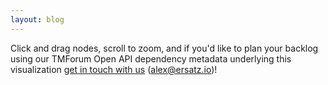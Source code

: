 ```yaml
---
layout: blog
---
```


Click and drag nodes, scroll to zoom, and if you'd like to plan your backlog using our TMForum Open API dependency metadata underlying this visualization [get in touch with us](mailto:alex@ersatz.io) (alex@ersatz.io)!

<link href="http://visjs.org/dist/vis-network.min.css" rel="stylesheet" type="text/css"/>

<style type="text/css">
    #tmfdeps {
            /* width: 1900px;
            height: 400px;*/
            background-color:rgba(0, 0, 0, 0.5);
            /* border: 1px solid lightgray; */
    }
</style>

<div id="tmfdeps"></div>

<script type="text/javascript" src="http://visjs.org/dist/vis.js"></script>

<script type="text/javascript">
  // create an array with nodes
  var nodes = new vis.DataSet([
    {
      'id': '666',
      'label': 'TMF666 - Account Management API',
      'shape': 'box'
    },
    {
      'id': '640',
      'label': 'TMF640 - Activation and Configuration API',
      'shape': 'box'
    },
    {
      'id': '647',
      'label': 'TMF647 - Address API',
      'shape': 'box'
    },
    {
      'id': '651',
      'label': 'TMF651 - Agreement Management API',
      'shape': 'box'
    },
    {
      'id': '642',
      'label': 'TMF642 - Alarm Management API',
      'shape': 'box'
    },
    {
      'id': '646',
      'label': 'TMF646 - Appointment API',
      'shape': 'box'
    },
    {
      'id': '636',
      'label': 'TMF636 - Billing Management API',
      'shape': 'box'
    },
    {
      'id': '655',
      'label': 'TMF655 - Change Management API',
      'shape': 'box'
    },
    {
      'id': '681',
      'label': 'TMF681 - Communication API',
      'shape': 'box'
    },
    {
      'id': '678',
      'label': 'TMF678 - Customer Bill Management API',
      'shape': 'box'
    },
    {
      'id': '629',
      'label': 'TMF629 - Customer Management API',
      'shape': 'box'
    },
    {
      'id': '667',
      'label': 'TMF667 - Document Management API',
      'shape': 'box'
    },
    {
      'id': '662',
      'label': 'TMF662 - Entity Catalog Management API',
      'shape': 'box'
    },
    {
      'id': '673',
      'label': 'TMF673 - Geographic Address Management API',
      'shape': 'box'
    },
    {
      'id': '675',
      'label': 'TMF675 - Geographic Location Management API',
      'shape': 'box'
    },
    {
      'id': '674',
      'label': 'TMF674 - Geographic Site Management API',
      'shape': 'box'
    },
    {
      'id': '658',
      'label': 'TMF658 - Loyalty Management API',
      'shape': 'box'
    },
    {
      'id': '650',
      'label': 'TMF650 - Onboarding Management API',
      'shape': 'box'
    },
    {
      'id': '668',
      'label': 'TMF668 - Partnership Type Management API',
      'shape': 'box'
    },
    {
      'id': '632',
      'label': 'TMF632 - Party Management API',
      'shape': 'box'
    },
    {
      'id': '669',
      'label': 'TMF669 - Party Role Management API',
      'shape': 'box'
    },
    {
      'id': '676',
      'label': 'TMF676 - Payment Management API',
      'shape': 'box'
    },
    {
      'id': '670',
      'label': 'TMF670 - Payment Methods API',
      'shape': 'box'
    },
    {
      'id': '628',
      'label': 'TMF628 - Performance Management API',
      'shape': 'box'
    },
    {
      'id': '649',
      'label': 'TMF649 - Performance Management Threshold API',
      'shape': 'box'
    },
    {
      'id': '654',
      'label': 'TMF654 - Prepay Balance Management API',
      'shape': 'box'
    },
    {
      'id': '644',
      'label': 'TMF644 - Privacy Management API',
      'shape': 'box'
    },
    {
      'id': '620',
      'label': 'TMF620 - Product Catalog Management API',
      'shape': 'box'
    },
    {
      'id': '637',
      'label': 'TMF637 - Product Inventory Management API',
      'shape': 'box'
    },
    {
      'id': '679',
      'label': 'TMF679 - Product Offering Qualification API',
      'shape': 'box'
    },
    {
      'id': '622',
      'label': 'TMF622 - Product Ordering API',
      'shape': 'box'
    },
    {
      'id': '671',
      'label': 'TMF671 - Promotion API',
      'shape': 'box'
    },
    {
      'id': '648',
      'label': 'TMF648 - Quote Management API',
      'shape': 'box'
    },
    {
      'id': '680',
      'label': 'TMF680 - Recommendation API',
      'shape': 'box'
    },
    {
      'id': '634',
      'label': 'TMF634 - Resource Catalog Management API',
      'shape': 'box'
    },
    {
      'id': '664',
      'label': 'TMF664 - Resource Function Activation and Configuration API',
      'shape': 'box'
    },
    {
      'id': '639',
      'label': 'TMF639 - Resource Inventory Management API',
      'shape': 'box'
    },
    {
      'id': '652',
      'label': 'TMF652 - Resource Ordering Management API',
      'shape': 'box'
    },
    {
      'id': '623',
      'label': 'TMF623 - SLA Management API',
      'shape': 'box'
    },
    {
      'id': '633',
      'label': 'TMF633 - Service Catalog API',
      'shape': 'box'
    },
    {
      'id': '638',
      'label': 'TMF638 - Service Inventory Management API',
      'shape': 'box'
    },
    {
      'id': '641',
      'label': 'TMF641 - Service Ordering Management API',
      'shape': 'box'
    },
    {
      'id': '656',
      'label': 'TMF656 - Service Problem Management API (SPM)',
      'shape': 'box'
    },
    {
      'id': '645',
      'label': 'TMF645 - Service Qualification API',
      'shape': 'box'
    },
    {
      'id': '657',
      'label': 'TMF657 - Service Quality Management API',
      'shape': 'box'
    },
    {
      'id': '653',
      'label': 'TMF653 - Service Test Management API',
      'shape': 'box'
    },
    {
      'id': '684',
      'label': 'TMF684 - Shipment Tracking API',
      'shape': 'box'
    },
    {
      'id': '663',
      'label': 'TMF663 - Shopping Cart API',
      'shape': 'box'
    },
    {
      'id': '621',
      'label': 'TMF621 - Trouble Ticket API',
      'shape': 'box'
    },
    {
      'id': '677',
      'label': 'TMF677 - Usage Consumption Management API',
      'shape': 'box'
    },
    {
      'id': '635',
      'label': 'TMF635 - Usage Management API',
      'shape': 'box'
    },
    {
      'id': '672',
      'label': 'TMF672 - User Roles and Permissions API',
      'shape': 'box'
    }
  ])
  // create an array with edges
  var edges = new vis.DataSet([
    {
      'from': '666',
      'to': '650',
      'arrows': 'to'
    },
    {
      'from': '666',
      'to': '632',
      'arrows': 'to'
    },
    {
      'from': '666',
      'to': '670',
      'arrows': 'to'
    },
    {
      'from': '640',
      'to': '638',
      'arrows': 'to'
    },
    {
      'from': '640',
      'to': '633',
      'arrows': 'to'
    },
    {
      'from': '640',
      'to': '639',
      'arrows': 'to'
    },
    {
      'from': '640',
      'to': '634',
      'arrows': 'to'
    },
    {
      'from': '640',
      'to': '632',
      'arrows': 'to'
    },
    {
      'from': '651',
      'to': '620',
      'arrows': 'to'
    },
    {
      'from': '651',
      'to': '632',
      'arrows': 'to'
    },
    {
      'from': '651',
      'to': '667',
      'arrows': 'to'
    },
    {
      'from': '646',
      'to': '647',
      'arrows': 'to'
    },
    {
      'from': '646',
      'to': '667',
      'arrows': 'to'
    },
    {
      'from': '646',
      'to': '629',
      'arrows': 'to'
    },
    {
      'from': '646',
      'to': '632',
      'arrows': 'to'
    },
    {
      'from': '646',
      'to': '622',
      'arrows': 'to'
    },
    {
      'from': '646',
      'to': '621',
      'arrows': 'to'
    },
    {
      'from': '636',
      'to': '629',
      'arrows': 'to'
    },
    {
      'from': '636',
      'to': '632',
      'arrows': 'to'
    },
    {
      'from': '655',
      'to': '623',
      'arrows': 'to'
    },
    {
      'from': '655',
      'to': '638',
      'arrows': 'to'
    },
    {
      'from': '655',
      'to': '632',
      'arrows': 'to'
    },
    {
      'from': '655',
      'to': '667',
      'arrows': 'to'
    },
    {
      'from': '681',
      'to': '667',
      'arrows': 'to'
    },
    {
      'from': '681',
      'to': '632',
      'arrows': 'to'
    },
    {
      'from': '678',
      'to': '667',
      'arrows': 'to'
    },
    {
      'from': '678',
      'to': '636',
      'arrows': 'to'
    },
    {
      'from': '678',
      'to': '666',
      'arrows': 'to'
    },
    {
      'from': '678',
      'to': '670',
      'arrows': 'to'
    },
    {
      'from': '678',
      'to': '632',
      'arrows': 'to'
    },
    {
      'from': '629',
      'to': '666',
      'arrows': 'to'
    },
    {
      'from': '629',
      'to': '632',
      'arrows': 'to'
    },
    {
      'from': '629',
      'to': '650',
      'arrows': 'to'
    },
    {
      'from': '629',
      'to': '670',
      'arrows': 'to'
    },
    {
      'from': '667',
      'to': '632',
      'arrows': 'to'
    },
    {
      'from': '667',
      'to': '629',
      'arrows': 'to'
    },
    {
      'from': '662',
      'to': '632',
      'arrows': 'to'
    },
    {
      'from': '662',
      'to': '667',
      'arrows': 'to'
    },
    {
      'from': '674',
      'to': '647',
      'arrows': 'to'
    },
    {
      'from': '674',
      'to': '675',
      'arrows': 'to'
    },
    {
      'from': '674',
      'to': '673',
      'arrows': 'to'
    },
    {
      'from': '674',
      'to': '632',
      'arrows': 'to'
    },
    {
      'from': '650',
      'to': '632',
      'arrows': 'to'
    },
    {
      'from': '650',
      'to': '651',
      'arrows': 'to'
    },
    {
      'from': '650',
      'to': '666',
      'arrows': 'to'
    },
    {
      'from': '668',
      'to': '632',
      'arrows': 'to'
    },
    {
      'from': '668',
      'to': '651',
      'arrows': 'to'
    },
    {
      'from': '668',
      'to': '666',
      'arrows': 'to'
    },
    {
      'from': '668',
      'to': '669',
      'arrows': 'to'
    },
    {
      'from': '669',
      'to': '666',
      'arrows': 'to'
    },
    {
      'from': '669',
      'to': '632',
      'arrows': 'to'
    },
    {
      'from': '669',
      'to': '670',
      'arrows': 'to'
    },
    {
      'from': '669',
      'to': '650',
      'arrows': 'to'
    },
    {
      'from': '676',
      'to': '666',
      'arrows': 'to'
    },
    {
      'from': '676',
      'to': '629',
      'arrows': 'to'
    },
    {
      'from': '676',
      'to': '636',
      'arrows': 'to'
    },
    {
      'from': '676',
      'to': '678',
      'arrows': 'to'
    },
    {
      'from': '676',
      'to': '620',
      'arrows': 'to'
    },
    {
      'from': '676',
      'to': '632',
      'arrows': 'to'
    },
    {
      'from': '676',
      'to': '652',
      'arrows': 'to'
    },
    {
      'from': '676',
      'to': '622',
      'arrows': 'to'
    },
    {
      'from': '676',
      'to': '641',
      'arrows': 'to'
    },
    {
      'from': '670',
      'to': '666',
      'arrows': 'to'
    },
    {
      'from': '670',
      'to': '629',
      'arrows': 'to'
    },
    {
      'from': '670',
      'to': '632',
      'arrows': 'to'
    },
    {
      'from': '670',
      'to': '658',
      'arrows': 'to'
    },
    {
      'from': '654',
      'to': '666',
      'arrows': 'to'
    },
    {
      'from': '654',
      'to': '637',
      'arrows': 'to'
    },
    {
      'from': '654',
      'to': '639',
      'arrows': 'to'
    },
    {
      'from': '654',
      'to': '620',
      'arrows': 'to'
    },
    {
      'from': '654',
      'to': '670',
      'arrows': 'to'
    },
    {
      'from': '654',
      'to': '632',
      'arrows': 'to'
    },
    {
      'from': '644',
      'to': '632',
      'arrows': 'to'
    },
    {
      'from': '644',
      'to': '620',
      'arrows': 'to'
    },
    {
      'from': '620',
      'to': '632',
      'arrows': 'to'
    },
    {
      'from': '620',
      'to': '650',
      'arrows': 'to'
    },
    {
      'from': '620',
      'to': '667',
      'arrows': 'to'
    },
    {
      'from': '620',
      'to': '623',
      'arrows': 'to'
    },
    {
      'from': '620',
      'to': '633',
      'arrows': 'to'
    },
    {
      'from': '620',
      'to': '668',
      'arrows': 'to'
    },
    {
      'from': '637',
      'to': '650',
      'arrows': 'to'
    },
    {
      'from': '637',
      'to': '668',
      'arrows': 'to'
    },
    {
      'from': '637',
      'to': '636',
      'arrows': 'to'
    },
    {
      'from': '637',
      'to': '620',
      'arrows': 'to'
    },
    {
      'from': '637',
      'to': '633',
      'arrows': 'to'
    },
    {
      'from': '637',
      'to': '651',
      'arrows': 'to'
    },
    {
      'from': '637',
      'to': '632',
      'arrows': 'to'
    },
    {
      'from': '679',
      'to': '620',
      'arrows': 'to'
    },
    {
      'from': '679',
      'to': '632',
      'arrows': 'to'
    },
    {
      'from': '622',
      'to': '650',
      'arrows': 'to'
    },
    {
      'from': '622',
      'to': '668',
      'arrows': 'to'
    },
    {
      'from': '622',
      'to': '636',
      'arrows': 'to'
    },
    {
      'from': '622',
      'to': '632',
      'arrows': 'to'
    },
    {
      'from': '622',
      'to': '637',
      'arrows': 'to'
    },
    {
      'from': '622',
      'to': '629',
      'arrows': 'to'
    },
    {
      'from': '622',
      'to': '679',
      'arrows': 'to'
    },
    {
      'from': '622',
      'to': '620',
      'arrows': 'to'
    },
    {
      'from': '648',
      'to': '636',
      'arrows': 'to'
    },
    {
      'from': '648',
      'to': '650',
      'arrows': 'to'
    },
    {
      'from': '648',
      'to': '651',
      'arrows': 'to'
    },
    {
      'from': '648',
      'to': '632',
      'arrows': 'to'
    },
    {
      'from': '648',
      'to': '667',
      'arrows': 'to'
    },
    {
      'from': '648',
      'to': '646',
      'arrows': 'to'
    },
    {
      'from': '648',
      'to': '637',
      'arrows': 'to'
    },
    {
      'from': '648',
      'to': '622',
      'arrows': 'to'
    },
    {
      'from': '648',
      'to': '620',
      'arrows': 'to'
    },
    {
      'from': '680',
      'to': '637',
      'arrows': 'to'
    },
    {
      'from': '680',
      'to': '620',
      'arrows': 'to'
    },
    {
      'from': '680',
      'to': '632',
      'arrows': 'to'
    },
    {
      'from': '634',
      'to': '632',
      'arrows': 'to'
    },
    {
      'from': '634',
      'to': '667',
      'arrows': 'to'
    },
    {
      'from': '634',
      'to': '675',
      'arrows': 'to'
    },
    {
      'from': '634',
      'to': '647',
      'arrows': 'to'
    },
    {
      'from': '664',
      'to': '675',
      'arrows': 'to'
    },
    {
      'from': '664',
      'to': '647',
      'arrows': 'to'
    },
    {
      'from': '664',
      'to': '634',
      'arrows': 'to'
    },
    {
      'from': '664',
      'to': '632',
      'arrows': 'to'
    },
    {
      'from': '639',
      'to': '632',
      'arrows': 'to'
    },
    {
      'from': '639',
      'to': '667',
      'arrows': 'to'
    },
    {
      'from': '639',
      'to': '634',
      'arrows': 'to'
    },
    {
      'from': '639',
      'to': '647',
      'arrows': 'to'
    },
    {
      'from': '639',
      'to': '675',
      'arrows': 'to'
    },
    {
      'from': '652',
      'to': '646',
      'arrows': 'to'
    },
    {
      'from': '652',
      'to': '632',
      'arrows': 'to'
    },
    {
      'from': '652',
      'to': '647',
      'arrows': 'to'
    },
    {
      'from': '652',
      'to': '675',
      'arrows': 'to'
    },
    {
      'from': '652',
      'to': '634',
      'arrows': 'to'
    },
    {
      'from': '652',
      'to': '639',
      'arrows': 'to'
    },
    {
      'from': '633',
      'to': '632',
      'arrows': 'to'
    },
    {
      'from': '633',
      'to': '667',
      'arrows': 'to'
    },
    {
      'from': '638',
      'to': '633',
      'arrows': 'to'
    },
    {
      'from': '638',
      'to': '632',
      'arrows': 'to'
    },
    {
      'from': '638',
      'to': '622',
      'arrows': 'to'
    },
    {
      'from': '638',
      'to': '639',
      'arrows': 'to'
    },
    {
      'from': '638',
      'to': '637',
      'arrows': 'to'
    },
    {
      'from': '638',
      'to': '641',
      'arrows': 'to'
    },
    {
      'from': '641',
      'to': '632',
      'arrows': 'to'
    },
    {
      'from': '641',
      'to': '633',
      'arrows': 'to'
    },
    {
      'from': '641',
      'to': '639',
      'arrows': 'to'
    },
    {
      'from': '641',
      'to': '637',
      'arrows': 'to'
    },
    {
      'from': '641',
      'to': '638',
      'arrows': 'to'
    },
    {
      'from': '641',
      'to': '646',
      'arrows': 'to'
    },
    {
      'from': '641',
      'to': '622',
      'arrows': 'to'
    },
    {
      'from': '641',
      'to': '641',
      'arrows': 'to'
    },
    {
      'from': '641',
      'to': '652',
      'arrows': 'to'
    },
    {
      'from': '656',
      'to': '621',
      'arrows': 'to'
    },
    {
      'from': '656',
      'to': '638',
      'arrows': 'to'
    },
    {
      'from': '656',
      'to': '632',
      'arrows': 'to'
    },
    {
      'from': '656',
      'to': '639',
      'arrows': 'to'
    },
    {
      'from': '656',
      'to': '675',
      'arrows': 'to'
    },
    {
      'from': '656',
      'to': '647',
      'arrows': 'to'
    },
    {
      'from': '656',
      'to': '642',
      'arrows': 'to'
    },
    {
      'from': '656',
      'to': '623',
      'arrows': 'to'
    },
    {
      'from': '656',
      'to': '637',
      'arrows': 'to'
    },
    {
      'from': '645',
      'to': '632',
      'arrows': 'to'
    },
    {
      'from': '645',
      'to': '633',
      'arrows': 'to'
    },
    {
      'from': '657',
      'to': '632',
      'arrows': 'to'
    },
    {
      'from': '657',
      'to': '633',
      'arrows': 'to'
    },
    {
      'from': '657',
      'to': '673',
      'arrows': 'to'
    },
    {
      'from': '653',
      'to': '633',
      'arrows': 'to'
    },
    {
      'from': '653',
      'to': '638',
      'arrows': 'to'
    },
    {
      'from': '684',
      'to': '622',
      'arrows': 'to'
    },
    {
      'from': '663',
      'to': '641',
      'arrows': 'to'
    },
    {
      'from': '663',
      'to': '622',
      'arrows': 'to'
    },
    {
      'from': '663',
      'to': '652',
      'arrows': 'to'
    },
    {
      'from': '663',
      'to': '673',
      'arrows': 'to'
    },
    {
      'from': '663',
      'to': '675',
      'arrows': 'to'
    },
    {
      'from': '621',
      'to': '632',
      'arrows': 'to'
    },
    {
      'from': '621',
      'to': '636',
      'arrows': 'to'
    },
    {
      'from': '621',
      'to': '629',
      'arrows': 'to'
    },
    {
      'from': '677',
      'to': '632',
      'arrows': 'to'
    },
    {
      'from': '677',
      'to': '639',
      'arrows': 'to'
    },
    {
      'from': '635',
      'to': '632',
      'arrows': 'to'
    },
    {
      'from': '635',
      'to': '620',
      'arrows': 'to'
    },
    {
      'from': '672',
      'to': '632',
      'arrows': 'to'
    }
  ])
  // create a network
  var container = document.getElementById('tmfdeps')
  var data = {
    nodes: nodes,
    edges: edges
  }
  var options = {}
  var network = new vis.Network(container, data, options)
</script>
